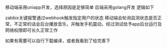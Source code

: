 移动端采用uniapp开发，选择原因是足够简单
后端采用golang开发
逻辑如下


zabbix关键报警通过webhook触发指定用户的状态
移动端会轮询监测状态是否正常，不正常的话会后台播放音乐，并触发手机震动，经过测试给予app后台运行及网络权限即可长久正常工作

如果有需要可以自行下载编译，或者我看到了给完善下
